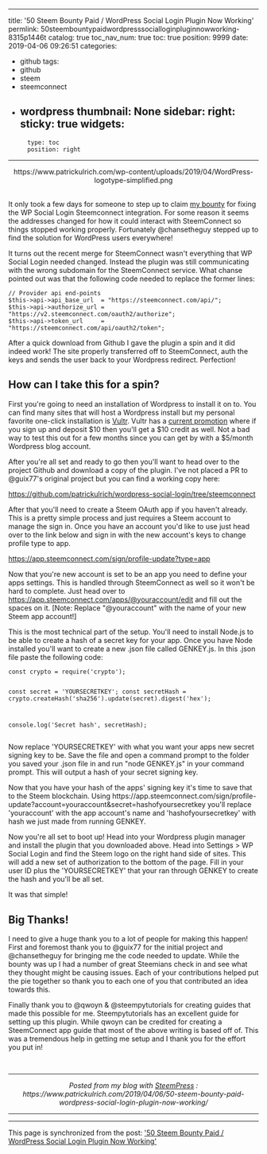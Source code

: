 
---
title: '50 Steem Bounty Paid / WordPress Social Login Plugin Now Working'
permlink: 50steembountypaidwordpresssocialloginpluginnowworking-8315p1446t
catalog: true
toc_nav_num: true
toc: true
position: 9999
date: 2019-04-06 09:26:51
categories:
- github
tags:
- github
- steem
- steemconnect
- wordpress
thumbnail: None
sidebar:
    right:
        sticky: true
widgets:
    -
        type: toc
        position: right
---


<center>https://www.patrickulrich.com/wp-content/uploads/2019/04/WordPress-logotype-simplified.png</center> <br/><p>It only took a few days for someone to step up to claim <a href="https://steemit.com/wordpress/@patrickulrich/50-steem-bounty-wordpress-plugin-for-steem-oauth">my bounty</a> for fixing the WP Social Login Steemconnect integration. For some reason it seems the addresses changed for how it could interact with SteemConnect so things stopped working properly. Fortunately @chansetheguy stepped up to find the solution for WordPress users everywhere!</p>
<p>It turns out the recent merge for SteemConnect wasn't everything that WP Social Login needed changed. Instead the plugin was still communicating with the wrong subdomain for the SteemConnect service. What chanse pointed out was that the following code needed to replace the former lines:</p>
<pre class="wp-block-code"><code>// Provider api end-points
$this->api->api_base_url  = "https://steemconnect.com/api/";
$this->api->authorize_url = "https://v2.steemconnect.com/oauth2/authorize";
$this->api->token_url     = "https://steemconnect.com/api/oauth2/token";</code></pre>
<p>After a quick download from Github I gave the plugin a spin and it did indeed work! The site properly transferred off to SteemConnect, auth the keys and sends the user back to your Wordpress redirect. Perfection!</p>
<h2>How can I take this for a spin?</h2>
<p>First you're going to need an installation of Wordpress to install it on to. You can find many sites that will host a Wordpress install but my personal favorite one-click installation is <a href="https://www.vultr.com/?ref=7829819">Vultr</a>. Vultr has a <a href="https://www.vultr.com/?ref=7829819">current promotion</a> where if you sign up and deposit $10 then you'll get a $10 credit as well. Not a bad way to test this out for a few months since you can get by with a $5/month Wordpress blog account.</p>
<p>After you're all set and ready to go then you'll want to head over to the project Github and download a copy of the plugin. I've not placed a PR to @guix77's original project but you can find a working copy here:</p>
<p><a href="https://github.com/patrickulrich/wordpress-social-login/tree/steemconnect">https://github.com/patrickulrich/wordpress-social-login/tree/steemconnect</a></p>
<p>After that you'll need to create a Steem OAuth app if you haven't already. This is a pretty simple process and just requires a Steem account to manage the sign in. Once you have an account you'd like to use just head over to the link below and sign in with the new account's keys to change profile type to app.</p>
<p><a href="https://app.steemconnect.com/sign/profile-update?type=app">https://app.steemconnect.com/sign/profile-update?type=app</a></p>
<p>Now that you're new account is set to be an app you need to define your apps settings. This is handled through SteemConnect as well so it won't be hard to complete. Just head over to <a href="https://app.steemconnect.com/apps/@youraccount/edit">https://app.steemconnect.com/apps/@youraccount/edit</a> and fill out the spaces on it. [Note: Replace "@youraccount" with the name of your new Steem app account!]</p>
<p>This is the most technical part of the setup. You'll need to install Node.js to be able to create a hash of a secret key for your app. Once you have Node installed you'll want to create a new .json file called GENKEY.js. In this .json file paste the following code:</p>
<pre class="wp-block-code"><code>const crypto = require('crypto');

const secret = 'YOURSECRETKEY';
const secretHash = crypto.createHash('sha256').update(secret).digest('hex');

console.log('Secret hash', secretHash);</code></pre>
<p>Now replace 'YOURSECRETKEY' with what you want your apps new secret signing key to be. Save the file and open a command prompt to the folder you saved your .json file in and run "node GENKEY.js" in your command prompt. This will output a hash of your secret signing key.</p>
<p>Now that you have your hash of the apps' signing key it's time to save that to the Steem blockchain. Using https://app.steemconnect.com/sign/profile-update?account=youraccount&amp;secret=hashofyoursecretkey you'll replace 'youraccount' with the app account's name and 'hashofyoursecretkey' with hash we just made from running GENKEY.</p>
<p>Now you're all set to boot up! Head into your Wordpress plugin manager and install the plugin that you downloaded above. Head into Settings &gt; WP Social Login and find the Steem logo on the right hand side of sites. This will add a new set of authorization to the bottom of the page. Fill in your user ID plus the 'YOURSECRETKEY' that your ran through GENKEY to create the hash and you'll be all set.</p>
<p>It was that simple!</p>
<h2>Big Thanks!</h2>
<p>I need to give a huge thank you to a lot of people for making this happen! First and foremost thank you to @guix77 for the initial project and @chansetheguy for bringing me the code needed to update. While the bounty was up I had a number of great Steemians check in and see what they thought might be causing issues. Each of your contributions helped put the pie together so thank you to each one of you that contributed an idea towards this. </p>
<p>Finally thank you to @qwoyn &amp; @steempytutorials for creating guides that made this possible for me. Steempytutorials has an excellent guide for setting up this plugin. While qwoyn can be credited for creating a SteemConnect app guide that most of the above writing is based off of. This was a tremendous help in getting me setup and I thank you for the effort you put in!</p>
 <br /><center><hr/><em>Posted from my blog with <a href='https://wordpress.org/plugins/steempress/'>SteemPress</a> : https://www.patrickulrich.com/2019/04/06/50-steem-bounty-paid-wordpress-social-login-plugin-now-working/ </em><hr/></center> 

- - -

This page is synchronized from the post: ['50 Steem Bounty Paid / WordPress Social Login Plugin Now Working'](https://steemit.com/@patrickulrich/50steembountypaidwordpresssocialloginpluginnowworking-8315p1446t)
